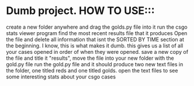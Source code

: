 # Dumb project. HOW TO USE:::
create a new folder anywhere and drag the golds.py file into it
run the csgo stats viewer program
find the most recent results file that it produces
Open the file and delete all information that isnt the  SORTED BY TIME section at the beginning. I know, this is what makes it dumb.
this gives us a list of all your cases opened in order of when they were opened. 
save a new copy of the file and title it "results", move the file into your new folder with the gold.py file
run the gold.py file and it should produce two new text files in the folder, one titled reds and one titled golds.
open the text files to see some interesting stats about your csgo cases



# 
